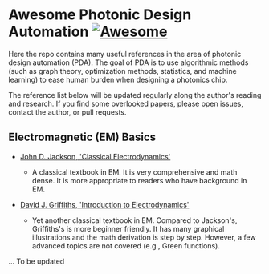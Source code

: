 # Awesome Photonic Design Automation [![Awesome](https://cdn.rawgit.com/sindresorhus/awesome/d7305f38d29fed78fa85652e3a63e154dd8e8829/media/badge.svg)](https://github.com/sindresorhus/awesome)

Here the repo contains many useful references in the area of photonic design automation (PDA). The goal of PDA is to use algorithmic methods (such as graph theory, optimization methods, statistics, and machine learning) to ease human burden when designing a photonics chip. 

The reference list below will be updated regularly along the author's reading and research. If you find some overlooked papers, please open issues, contact the author, or pull requests.

## Electromagnetic (EM) Basics

- [John D. Jackson, 'Classical Electrodynamics'](https://www.wiley.com/en-us/Classical+Electrodynamics%2C+3rd+Edition-p-9780471309321) 
    - A classical textbook in EM. It is very comprehensive and math dense. It is more appropriate to readers who have background in EM.

- [David J. Griffiths, 'Introduction to Electrodynamics'](https://www.cambridge.org/highereducation/books/introduction-to-electrodynamics/3AB220820DBB628E5A43D52C4B011ED4#overview)
    - Yet another classical textbook in EM. Compared to Jackson's, Griffiths's is more beginner friendly. It has many graphical illustrations and the math derivation is step by step. However, a few advanced topics are not covered (e.g., Green functions).

... To be updated
